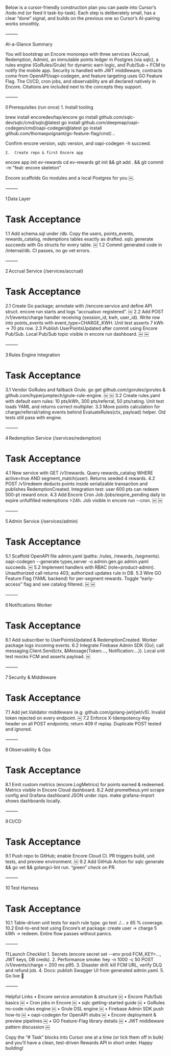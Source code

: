 Below is a cursor-friendly construction plan you can paste into Cursor’s /todo.md (or feed it task-by-task).
Each step is deliberately small, has a clear “done” signal, and builds on the previous one so Cursor’s AI-pairing works smoothly.

⸻

At-a-Glance Summary

You will bootstrap an Encore monorepo with three services (Accrual, Redemption, Admin), an immutable points ledger in Postgres (via sqlc), a rules engine (GoRules/Grule) for dynamic earn logic, and Pub/Sub + FCM to notify the mobile app.  Security is handled with JWT middleware, contracts come from OpenAPI/oapi-codegen, and feature targeting uses GO Feature Flag.  The CI/CD, cron jobs, and observability are all declared natively in Encore.  Citations are included next to the concepts they support.

⸻

0 Prerequisites (run once)
	1.	Install tooling

brew install encoredev/tap/encore
go install github.com/sqlc-dev/sqlc/cmd/sqlc@latest
go install github.com/deepmap/oapi-codegen/cmd/oapi-codegen@latest
go install github.com/thomaspoignant/go-feature-flag/cmd/...

Confirm encore version, sqlc version, and oapi-codegen -h succeed.

	2.	Create repo & first Encore app

encore app init ev-rewards
cd ev-rewards
git init && git add . && git commit -m "feat: encore skeleton"

Encore scaffolds Go modules and a local Postgres for you  ￼.

⸻

1 Data Layer

#	Task	Acceptance
1.1	Add schema.sql under /db.  Copy the users, points_events, rewards_catalog, redemptions tables exactly as drafted.	sqlc generate succeeds with Go structs for every table.  ￼
1.2	Commit generated code in /internal/db.	CI passes, no go vet errors.


⸻

2 Accrual Service (/services/accrual)

#	Task	Acceptance
2.1	Create Go package; annotate with //encore:service and define API struct.	encore run starts and logs “accrualsvc registered”.  ￼
2.2	Add POST /v1/events/charge handler receiving {session_id, kwh, user_id}.  Write row into points_events with event_type=CHARGE_KWH.	Unit test asserts 7 kWh → 70 pts row.
2.3	Publish UserPointsUpdated after commit using Encore Pub/Sub.	Local Pub/Sub topic visible in encore run dashboard.  ￼ ￼


⸻

3 Rules Engine Integration

#	Task	Acceptance
3.1	Vendor GoRules and fallback Grule.	go get github.com/gorules/gorules & github.com/hyperjumptech/grule-rule-engine.  ￼ ￼
3.2	Create rules.yaml with default earn rules: 10 pts/kWh, 300 pts/referral, 50 pts/rating.	Unit test loads YAML and returns correct multiplier.
3.3	Move points calculation for charge/referral/rating events behind EvaluateRules(ctx, payload) helper.	Old tests still pass with engine.


⸻

4 Redemption Service (/services/redemption)

#	Task	Acceptance
4.1	New service with GET /v1/rewards.  Query rewards_catalog WHERE active=true AND segment_match(user).	Returns seeded 4 rewards.
4.2	POST /v1/redeem deducts points inside serializable transaction and publishes RedemptionCreated.	Integration test: user 600 pts can redeem 500-pt reward once.
4.3	Add Encore Cron Job /jobs/expire_pending daily to expire unfulfilled redemptions >24h.	Job visible in encore run --cron.  ￼ ￼


⸻

5 Admin Service (/services/admin)

#	Task	Acceptance
5.1	Scaffold OpenAPI file admin.yaml (paths: /rules, /rewards, /segments).	oapi-codegen --generate types,server -o admin.gen.go admin.yaml succeeds.  ￼
5.2	Implement handlers with RBAC (role=product-admin).	Unauthorized call returns 403; authorized updates rule in DB.
5.3	Wire GO Feature Flag (YAML backend) for per-segment rewards.	Toggle “early-access” flag and see catalog filtered.  ￼ ￼


⸻

6 Notifications Worker

#	Task	Acceptance
6.1	Add subscriber to UserPointsUpdated & RedemptionCreated.	Worker package logs incoming events.
6.2	Integrate Firebase Admin SDK (Go); call messaging.Client.Send(ctx, &Message{Token:…, Notification:…}).	Local unit test mocks FCM and asserts payload.  ￼


⸻

7 Security & Middleware

#	Task	Acceptance
7.1	Add jwt.Validator middleware (e.g. github.com/golang-jwt/jwt/v5).	Invalid token rejected on every endpoint.  ￼
7.2	Enforce X-Idempotency-Key header on all POST endpoints; return 409 if replay.	Duplicate POST tested and ignored.


⸻

8 Observability & Ops

#	Task	Acceptance
8.1	Emit custom metrics (encore.LogMetrics) for points earned & redeemed.	Metrics visible in Encore Cloud dashboard.
8.2	Add prometheus.yml scrape config and Grafana dashboard JSON under /ops.	make grafana-import shows dashboards locally.


⸻

9 CI/CD

#	Task	Acceptance
9.1	Push repo to GitHub; enable Encore Cloud CI.	PR triggers build, unit tests, and preview environment.  ￼
9.2	Add GitHub Action for sqlc generate && go vet && golangci-lint run.	“green” check on PR.


⸻

10 Test Harness

#	Task	Acceptance
10.1	Table-driven unit tests for each rule type.	go test ./... ≥ 85 % coverage.
10.2	End-to-end test using Encore’s et package: create user → charge 5 kWh → redeem.	Entire flow passes without panics.


⸻

11 Launch Checklist
	1.	Secrets (encore secret set --env prod FCM_KEY=…, JWT keys, DB creds).
	2.	Performance smoke: hey -n 1000 -c 50 POST /v1/events/charge < 200 ms p95.
	3.	Disaster drill: kill FCM URL, verify DLQ and refund job.
	4.	Docs: publish Swagger UI from generated admin.yaml.
	5.	Go live 🎉

⸻

Helpful Links
	•	Encore service annotation & structure  ￼
	•	Encore Pub/Sub basics  ￼
	•	Cron jobs in Encore  ￼
	•	sqlc getting-started guide  ￼
	•	GoRules no-code rules engine  ￼
	•	Grule DSL engine  ￼
	•	Firebase Admin SDK push how-to  ￼
	•	oapi-codegen for OpenAPI stubs  ￼
	•	Encore deployment & preview pipelines  ￼
	•	GO Feature-Flag library details  ￼
	•	JWT middleware pattern discussion  ￼

Copy the “# Task” blocks into Cursor one at a time (or tick them off in bulk) and you’ll have a clean, test-driven Rewards API in short order. Happy building!